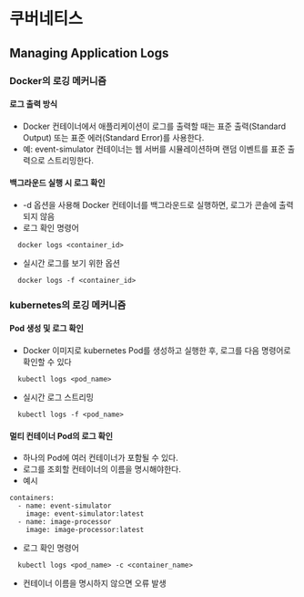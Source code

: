 # 쿠버네티스

## Managing Application Logs

### Docker의 로깅 메커니즘

#### 로그 출력 방식
- Docker 컨테이너에서 애플리케이션이 로그를 출력할 때는 표준 출력(Standard Output) 또는 표준 에러(Standard Error)를 사용한다.
- 예: event-simulator 컨테이너는 웹 서버를 시뮬레이션하며 랜덤 이벤트를 표준 출력으로 스트리밍한다.

#### 백그라운드 실행 시 로그 확인
- -d 옵션을 사용해 Docker 컨테이너를 백그라운드로 실행하면, 로그가 콘솔에 출력되지 않음
- 로그 확인 명령어
```
  docker logs <container_id>
```
- 실시간 로그를 보기 위한 옵션
```
  docker logs -f <container_id>
```

### kubernetes의 로깅 메커니즘

#### Pod 생성 및 로그 확인
- Docker 이미지로 kubernetes Pod를 생성하고 실행한 후, 로그를 다음 명령어로 확인할 수 있다
```
  kubectl logs <pod_name>
```
- 실시간 로그 스트리밍
```
  kubectl logs -f <pod_name>
```

#### 멀티 컨테이너 Pod의 로그 확인
- 하나의 Pod에 여러 컨테이너가 포함될 수 있다.
- 로그를 조회할 컨테이너의 이름을 명시해야한다.
- 예시
```
containers:
  - name: event-simulator
    image: event-simulator:latest
  - name: image-processor
    image: image-processor:latest
```
- 로그 확인 명령어
```
  kubectl logs <pod_name> -c <container_name>
```
- 컨테이너 이름을 명시하지 않으면 오류 발생